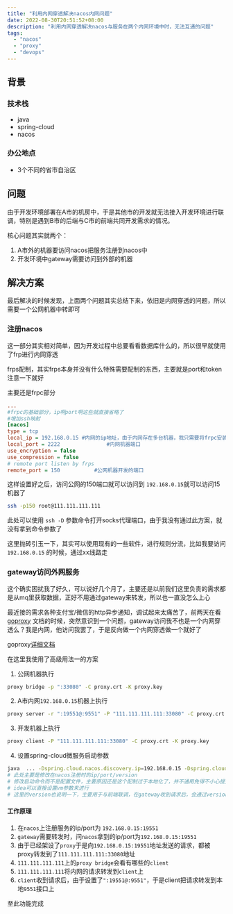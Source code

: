 ```yaml
---
title: "利用内网穿透解决nacos内网问题"
date: 2022-08-30T20:51:52+08:00
description: "利用内网穿透解决nacos与服务在两个内网环境中时，无法互通的问题"
tags: 
  - "nacos"
  - "proxy"
  - "devops"
---
```


## 背景

### 技术栈

* java
* spring-cloud
* nacos

### 办公地点

* 3个不同的省市自治区

## 问题

由于开发环境部署在A市的机房中，于是其他市的开发就无法接入开发环境进行联调，特别是遇到B市的后端与C市的前端共同开发需求的情况。

核心问题其实就两个：

1. A市外的机器要访问nacos把服务注册到nacos中
2. 开发环境中gateway需要访问到外部的机器

## 解决方案

最后解决的时候发现，上面两个问题其实总结下来，依旧是内网穿透的问题，所以需要一个公网机器中转即可

### 注册nacos

这一部分其实相对简单，因为开发过程中总要看看数据库什么的，所以很早就使用了frp进行内网穿透

frps配制，其实frps本身并没有什么特殊需要配制的东西，主要就是port和token注意一下就好

主要还是frpc部分

```ini
...
#frpc的基础部分，ip啊port啊这些就直接省略了
#增加ssh映射
[nacos]
type = tcp
local_ip = 192.168.0.15	#内网的ip地址，由于内网存在多台机器，我只需要将frpc安装在一台机器上，由此机器进行内网中转即可
local_port = 2222				#内网机器端口
use_encryption = false	
use_compression = false
# remote port listen by frps
remote_port = 150			#公网机器开发的端口
```

这样设置好之后，访问公网的150端口就可以访问到 `192.168.0.15`就可以访问15机器了

```bash
ssh -p150 root@111.111.111.111
```

此处可以使用 `ssh -D` 参数命令打开socks代理端口，由于我没有通过此方案，就没有拿到命令参数了

这里抛砖引玉一下，其实可以使用现有的一些软件，进行规则分流，比如我要访问 `192.168.0.15` 的时候，通过xx线路走

### gateway访问外网服务

这个确实困扰我了好久，可以说好几个月了，主要还是以前我们这里负责的需求都是从mq里获取数据，正好不用通过gateway来转发，所以也一直没怎么上心

最近接的需求各种支付宝/微信的http异步通知，调试起来太痛苦了，前两天在看 [goproxy](https://github.com/snail007/goproxy) 文档的时候，突然意识到一个问题，gateway访问我不也是一个内网穿透么？我是内网，他访问我罢了，于是反向做一个内网穿透做一个就好了

goproxy[详细文档](https://snail007.github.io/goproxy/manual/zh/#/?id=_4%e5%86%85%e7%bd%91%e7%a9%bf%e9%80%8f)

在这里我使用了高级用法一的方案

1. 公网机器执行

```bash
proxy bridge -p ":33080" -C proxy.crt -K proxy.key
```

2. A市内网`192.168.0.15`机器上执行

```bash
proxy server -r ":19551@:9551" -P "111.111.111.111:33080" -C proxy.crt -K proxy.key
```

3. 开发机器上执行

```bash
proxy client -P "111.111.111.111:33080" -C proxy.crt -K proxy.key
```

4. 设置spring-cloud微服务启动参数

```bash
java  ... -Dspring.cloud.nacos.discovery.ip=192.168.0.15 -Dspring.cloud.nacos.discovery.port=19551 -Dspring.cloud.nacos.discovery.metadata.version=test ...
# 此处主要是修改在nacos注册时的ip/port/version
# 修改启动命令而不是配置文件，主要原因还是这个配制过于本地化了，并不通用免得不小心提交了
# idea可以直接设置vm参数来进行
# 这里的version也说明一下，主要用于与前端联调，在gateway收到请求后，会通过version向nacos获取实例，让前端与你联调时，指定verion，这样可以保证请求只会打到你个人的机器上
```

#### 工作原理

1. 在`nacos`上注册服务的ip/port为 `192.168.0.15:19551` 
2. `gateway`需要转发时，问`nacos`拿到的ip/port为`192.168.0.15:19551`
3. 由于已经架设了`proxy`于是向`192.168.0.15:19551`地址发送的请求，都被proxy转发到了`111.111.111.111:33080`地址
4. `111.111.111.111`上的`proxy bridge`会看有哪些的`client`
5. `111.111.111.111`将内网的请求转发到`client`上
6. `client`收到请求后，由于设置了`":19551@:9551"`，于是client把请求转发到本地`9551`接口上

至此功能完成